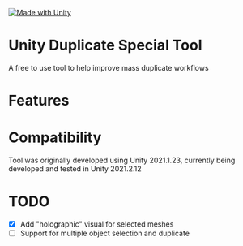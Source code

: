 [![Made with Unity](https://img.shields.io/badge/Unity-2021.1+-57b9d3.svg?logo=unity)](https://unity3d.com)

# Unity Duplicate Special Tool
A free to use tool to help improve mass duplicate workflows

# Features

# Compatibility
Tool was originally developed using Unity 2021.1.23, currently being developed and tested in Unity 2021.2.12

# TODO
- [x] Add "holographic" visual for selected meshes
- [ ] Support for multiple object selection and duplicate
